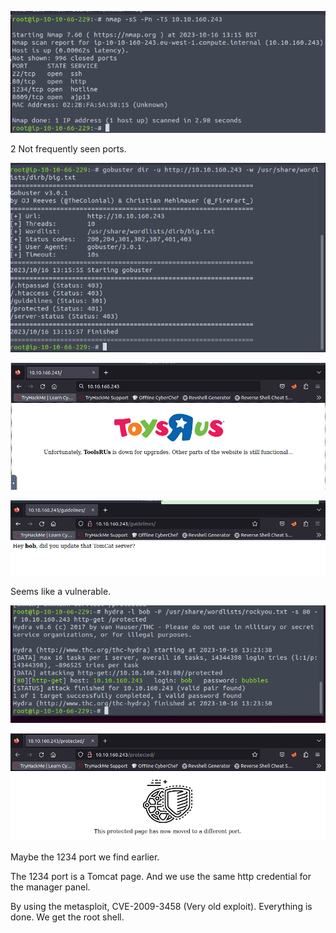 ![image-20231016201518290](./assets/image-20231016201518290.png)

2 Not frequently seen ports.

![image-20231016201705962](./assets/image-20231016201705962.png)

![image-20231016201710237](./assets/image-20231016201710237.png)

![image-20231016201733643](./assets/image-20231016201733643.png)

Seems like a vulnerable.

![image-20231016202408658](./assets/image-20231016202408658.png)

![image-20231016202443852](./assets/image-20231016202443852.png)

Maybe the 1234 port we find earlier.

The 1234 port is a Tomcat page. And we use the same http credential for the manager panel.

By using the metasploit, CVE-2009-3458 (Very old exploit). Everything is done. We get the root shell.
